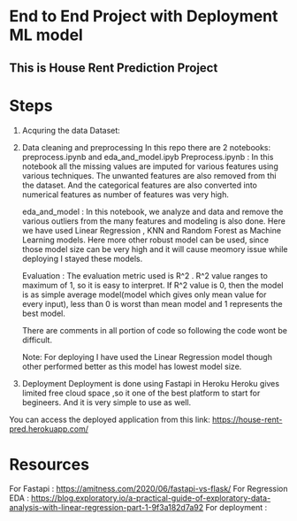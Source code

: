 # End to End Project with Deployment ML model
## This is House Rent Prediction Project

# Steps 
1. Acquring the data
    Dataset: 

2. Data cleaning and preprocessing
    In this repo there are 2 notebooks: preprocess.ipynb and eda_and_model.ipyb
    Preprocess.ipynb : In this notebook all the missing values are imputed for various features using various techniques. The unwanted features are also removed from thi   the dataset. And the categorical features are also converted into numerical features as number of features was very high.
    
    eda_and_model : In this notebook, we analyze and data and remove the various outliers from the many features and modeling is also done. Here we have used Linear Regression , KNN and Random Forest as Machine Learning models. Here more other robust model can be used, since those model size can be very high and it will cause meomory issue while deploying I stayed these models.
    
    Evaluation : The evaluation metric used is R^2 . R^2 value ranges to maximum of 1, so it is easy to interpret. If R^2 value is 0, then the model is as simple average model(model which gives only mean value for every input), less than 0 is worst than mean model and 1 represents the best model.
    
    There are comments in all portion of code so following the code wont be difficult.
    
    Note: For deploying I have used the Linear Regression model though other performed better as this model has lowest model size.
    
3. Deployment
      Deployment is done using Fastapi in Heroku
      Heroku gives limited free cloud space ,so it one of the best platform to start for begineers. And it is very simple to use as well.

  You can access the deployed application from this link: https://house-rent-pred.herokuapp.com/


# Resources
For Fastapi  :   https://amitness.com/2020/06/fastapi-vs-flask/
For Regression EDA : https://blog.exploratory.io/a-practical-guide-of-exploratory-data-analysis-with-linear-regression-part-1-9f3a182d7a92
For deployment :  

